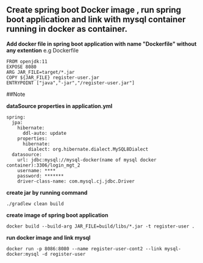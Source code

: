 ## Create spring boot Docker image , run spring boot application and link with mysql container running in docker as container.


**Add docker file in spring boot application with name "Dockerfile" without any extention**
e.g Dockerfile
```
FROM openjdk:11
EXPOSE 8080
ARG JAR_FILE=target/*.jar
COPY ${JAR_FILE} register-user.jar
ENTRYPOINT ["java","-jar","/register-user.jar"]
```
##Note

**dataSource properties in application.yml**
```
spring:
  jpa:
    hibernate:
      ddl-auto: update
    properties:
      hibernate:
        dialect: org.hibernate.dialect.MySQL8Dialect
  datasource:
    url: jdbc:mysql://mysql-docker(name of mysql docker container):3306/login_mgt_2
    username: ****
    password: *******
    driver-class-name: com.mysql.cj.jdbc.Driver
```

**create jar by running command**
```
./gradlew clean build
```

**create image of spring boot application**
```
docker build --build-arg JAR_FILE=build/libs/*.jar -t register-user .
```

**run docker image and link mysql**
```
docker run -p 8086:8080 --name register-user-cont2 --link mysql-docker:mysql -d register-user
```


